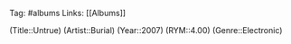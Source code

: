 Tag: #albums
Links: [[Albums]]

(Title::Untrue)
(Artist::Burial)
(Year::2007)
(RYM::4.00)
(Genre::Electronic)
